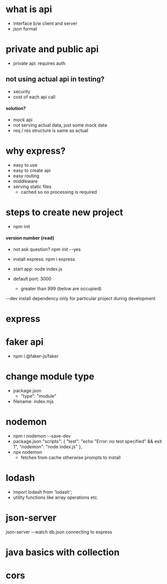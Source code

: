 # what is api

- interface b/w client and server
- json format

# private and public api

- private api: requires auth

## not using actual api in testing?

- security
- cost of each api call

#### solution?

- mock api
- not serving actual data, just some mock data
- req / res structure is same as actual

# why express?

- easy to use
- easy to create api
- easy routing
- middleware
- serving static files
  - cached so no processing is required

# steps to create new project

- npm init

#### version number (read)

- not ask question? npm init --yes
- install express: npm i express
- start app: node index.js

- default port: 3000
  - greater than 999 (below are occupied)

--dev
install dependency only for particular project during development

# express

# faker api

- npm i @faker-js/faker

# change module type

- package.json
  - "type": "module"
- filename: index.mjs

# nodemon

- npm i nodemon --save-dev
- package.json
  "scripts": {
  "test": "echo \"Error: no test specified\" && exit 1",
  "nodemon": "node index.js"
  },
- npx nodemon
  - fetches from cache otherwise prompts to install

# lodash

- import lodash from 'lodash';
- utility functions like array operations etc.

# json-server

json-server --watch db.json
connecting to express

# java basics with collection

# cors
